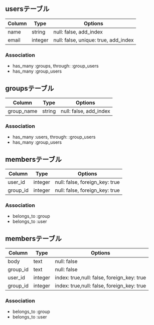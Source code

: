 ## usersテーブル

|Column|Type|Options|
|------|----|-------|
|name|string|null: false, add_index|
|email|integer|null: false, unique: true, add_index|

### Association
-  has_many :groups, through: :group_users
-  has_many :group_users


## groupsテーブル

|Column|Type|Options|
|------|----|-------|
|group_name|string|null: false, add_index|

### Association
-  has_many :users, through: :group_users
-  has_many :group_users


## membersテーブル

|Column|Type|Options|
|------|----|-------|
|user_id|integer|null: false, foreign_key: true|
|group_id|integer|null: false, foreign_key: true|

### Association
- belongs_to :group
- belongs_to :user


## membersテーブル

|Column|Type|Options|
|------|----|-------|
|body|text|null: false|
|group_id|text|null: false|
|user_id|integer|index: true,null: false, foreign_key: true|
|group_id|integer|index: true,null: false, foreign_key: true|

### Association
- belongs_to :group
- belongs_to :user

